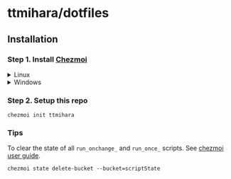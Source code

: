 # ttmihara/dotfiles

## Installation

### Step 1. Install [Chezmoi](https://www.chezmoi.io/install/)
<details>
<summary>Linux</summary>

Install the latest version via [Snap](https://snapcraft.io/):

```sh
snap install chezmoi --classic
```
</details>

<details>
<summary>Windows</summary>

Install the latest version via [`Scoop`](https://github.com/ScoopInstaller/Scoop):

```powershell
scoop install chezmoi
```
</details>



### Step 2. Setup this repo
```
chezmoi init ttmihara
```

### Tips
To clear the state of all `run_onchange_` and `run_once_` scripts. See
[chezmoi user guide](https://www.chezmoi.io/user-guide/use-scripts-to-perform-actions/#clear-the-state-of-all-run_onchange_-and-run_once_-scripts).
```
chezmoi state delete-bucket --bucket=scriptState
```
